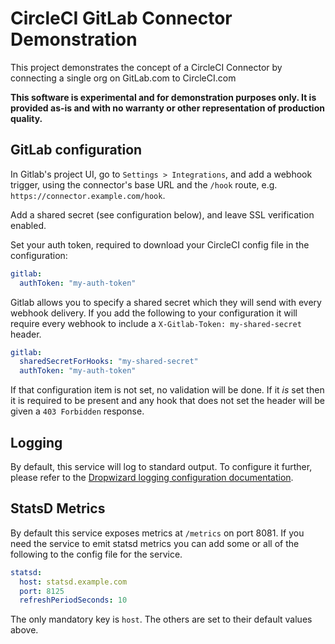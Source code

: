 # CircleCI GitLab Connector Demonstration

This project demonstrates the concept of a CircleCI Connector by connecting a
single org on GitLab.com to CircleCI.com

**This software is experimental and for demonstration purposes only. It is
provided as-is and with no warranty or other representation of production
quality.**

## GitLab configuration

In Gitlab's project UI, go to `Settings > Integrations`, and add a webhook
trigger, using the connector's base URL and the `/hook` route, e.g. 
`https://connector.example.com/hook`.

Add a shared secret (see configuration below), and leave SSL verification
enabled.

Set your auth token, required to download your CircleCI config file in the
configuration:
```yaml
gitlab:
  authToken: "my-auth-token"
```

Gitlab allows you to specify a shared secret which they will send with every
webhook delivery. If you add the following to your configuration it will
require every webhook to include a `X-Gitlab-Token: my-shared-secret` header.

```yaml
gitlab:
  sharedSecretForHooks: "my-shared-secret"
  authToken: "my-auth-token"
```

If that configuration item is not set, no validation will be done. If it _is_
set then it is required to be present and any hook that does not set the
header will be given a `403 Forbidden` response.

## Logging

By default, this service will log to standard output. To configure it further,
please refer to the [Dropwizard logging configuration
documentation](https://www.dropwizard.io/0.8.0/docs/manual/core.html#logging).

## StatsD Metrics

By default this service exposes metrics at `/metrics` on port 8081. If you
need the service to emit statsd metrics you can add some or all of the
following to the config file for the service.

```yaml
statsd:
  host: statsd.example.com
  port: 8125
  refreshPeriodSeconds: 10
```

The only mandatory key is `host`. The others are set to their default values
above.
